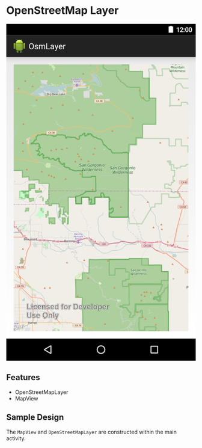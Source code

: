 # OpenStreetMap Layer

![OpenStreetMapLayer App](osmlayer.png)

## Features
* OpenStreetMapLayer
* MapView

## Sample Design
The ```MapView``` and ```OpenStreetMapLayer``` are constructed within the main activity.
